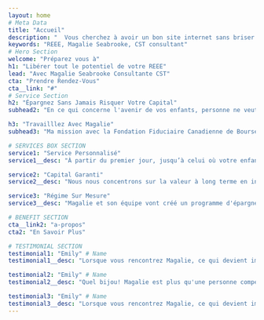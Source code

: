 ```yaml
---
layout: home
# Meta Data
title: "Accueil"
description: "  Vous cherchez à avoir un bon site internet sans briser la banque? Découvrez les sites Gold Standard. Visitez notre site pour plus d'information"
keywords: "REEE, Magalie Seabrooke, CST consultant"
# Hero Section
welcome: "Préparez vous à"
h1: "Libérer tout le potentiel de votre REEE"
lead: "Avec Magalie Seabrooke Consultante CST"
cta: "Prendre Rendez-Vous"
cta__link: "#"
# Service Section
h2: "Épargnez Sans Jamais Risquer Votre Capital"
subhead2: "En ce qui concerne l'avenir de vos enfants, personne ne veut le laisser au hasard. Depuis plus de 10 ans, Magalie Seabrooke aide les familles à naviguer leurs options, maximiser les subventions gouvernemental et protéger leur capital grace à la Fondation Fiduciaire Canadienne de Bourses D’Études"

h3: "Travailllez Avec Magalie"
subhead3: "Ma mission avec la Fondation Fiduciaire Canadienne de Bourses D’Études est d'aider les familles à atteindre leurs objectifs en matière d'études postsecondaires et aider les enfants canadiens à éliminer les obstacles financiers en utilisant les subventions gouvernementales à leur disposition."

# SERVICES BOX SECTION
service1: "Service Personnalisé"
service1__desc: "À partir du premier jour, jusqu’à celui où votre enfant obtient son diplôme d’études postsecondaires, Magalie et son équipe sont là pour vous."

service2: "Capital Garanti"
service2__desc: "Nous nous concentrons sur la valeur à long terme en investissant de façon à protéger votre capital tout en réalisant des rendements positifs."

service3: "Régime Sur Mesure"
service3__desc: "Magalie et son équipe vont créé un programme d'épargne fait sur mesure, ouvrir des nouvelles avenues et vous aider tout le long du processus."

# BENEFIT SECTION
cta__link2: "a-propos"
cta2: "En Savoir Plus"

# TESTIMONIAL SECTION
testimonial1: "Emily" # Name 
testimonial1__desc: "Lorsque vous rencontrez Magalie, ce qui devient immédiatement clair, c'est qu'elle aime les gens et adore les enfants! En tant que mère célibataire à temps partiel, avec des connaissances limitées en matière de REEE, je ne savais pas trop à quoi m'attendre. Mais Magalie m'a mis à l'aise tout de suite, et j'ai rapidement eu l'impression de m'asseoir avec une amie autour d'un café. Elle a vraiment écouté mes préoccupations, mes défis et mes objectifs et a travaillé avec moi pour trouver la meilleure solution pour ma famille." # Testimonial Content

testimonial2: "Emily" # Name 
testimonial2__desc: "Quel bijou! Magalie est plus qu'une personne compétente et bien informée en matière de REEE. Elle examine votre situation et trouve des ressources pour vous aider à arriver là où vous voulez aller. Elle est un connecteur, et une chose que vous savez avec certitude, c'est qu'elle va faire tout ce qu'il faut pour vous aider à arriver là où vous voulez aller." # Testimonial Content

testimonial3: "Emily" # Name 
testimonial3__desc: "Lorsque vous rencontrez Magalie, ce qui devient immédiatement clair, c'est qu'elle aime les gens et adore les enfants! En tant que mère célibataire à temps partiel, avec des connaissances limitées en matière de REEE, je ne savais pas trop à quoi m'attendre. Mais Magalie m'a mis à l'aise tout de suite, et j'ai rapidement eu l'impression de m'asseoir avec un ami autour d'un café. Elle a vraiment écouté mes préoccupations, mes défis et mes objectifs et a travaillé avec moi pour trouver la meilleure solution pour ma famille." # Testimonial Content
---
```


